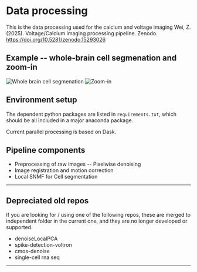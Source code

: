 # Data processing
This is the data processing used for the calcium and voltage imaging
Wei, Z. (2025). Voltage/Calcium imaging processing pipeline. Zenodo. https://doi.org/10.5281/zenodo.15293026

## Example -- whole-brain cell segmenation and zoom-in
![Whole brain cell segmenation](docs/example_cell_segments.gif)
![Zoom-in](docs/example_cell_segments_small.gif)

## Environment setup
The dependent python packages are listed in `requirements.txt`, which should be all included in a major anaconda package.

Current parallel processing is based on Dask.

## Pipeline components
* Preprocessing of raw images -- Pixelwise denoising
* Image registration and motion correction
* Local SNMF for Cell segmentation

--------------------------
## Depreciated old repos
If you are looking for / using one of the following repos, these are merged to independent folder in the current one, and they are no longer developed or supported.
* denoiseLocalPCA
* spike-detection-voltron
* cmos-denoise
* single-cell rna seq
--------------------------
